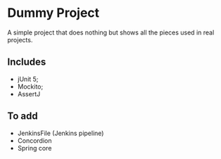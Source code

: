 # Dummy Project

A simple project that does nothing but shows all the pieces used in real projects.

## Includes

* jUnit 5;
* Mockito;
* AssertJ

## To add

* JenkinsFile (Jenkins pipeline)
* Concordion
* Spring core
